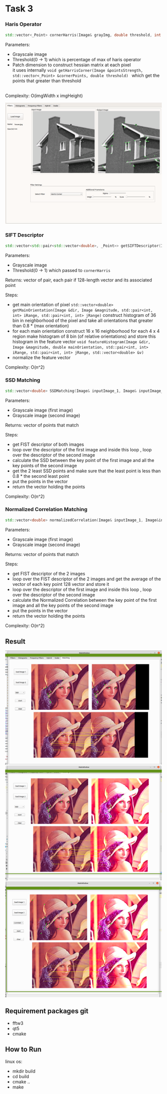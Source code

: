 # Task 3
### Haris Operator
```c++
std::vector<_Point> cornerHarris(Image& grayImg, double threshold, int patchDim = 3)
```
Parameters:
* Grayscale image
* Threshold(0 -> 1) which is percentage of max of haris operator
* Patch dimension to construct hessian matrix at each pixel<br>
it uses internally ```void getHarrisCorner(Image &pointsStrength, std::vector<_Point> &cornerPoints, double threshold) ```
which get the points that greater than threshold
<br>
Complexity: O(imgWidth x imgHeight)

![](images/image1.png)

### SIFT Descriptor
```c++
std::vector<std::pair<std::vector<double>, _Point>> getSIFTDescriptor(Image &inputImg, float threshold = 0.01)
```
Parameters: 
* Grayscale image
* Threshold(0 -> 1) which passed to `cornerHarris`

Returns: 
vector of pair, each pair if 128-length vector and its associated point

Steps:
* get main orientation of pixel `std::vector<double>
  getMainOrientation(Image &dir, Image &magnitude, std::pair<int, int> iRange, std::pair<int, int> jRange)` 
  construct histogram of 36 bin in neighborhood of the pixel and take all orientations that greater than 0.8 * (max orientation)
* for each main orientation construct 16 x 16 neighborhood for each 4 x 4 region make histogram of 8 bin (of relative orientations) and store this histogram in the feature vector
 `void featureHistogram(Image &dir, Image &magnitude, double mainOrientation, std::pair<int, int> iRange, std::pair<int, int> jRange, std::vector<double> &v)`
* normalize the feature vector

Complexity: O(n^2)

### SSD Matching
```c++
std::vector<double> SSDMatching(Image& inputImage_1, Image& inputImage_2);
```
Parameters:
* Grayscale image (first image)
* Grayscale image (second image)

Returns:
vector of points that match

Steps:
* get FIST descriptor of both images
* loop over the descriptor of the first image and  inside this loop 
  , loop over the descriptor of the second image
* calculate the SSD between the key point of the first image and all the key points 
  of the second image
* get the 2 least SSD points and make sure that the least point is less than 0.8 * the second least point 
* put the points in the vector
* return the vector holding the points

Complexity: O(n^2)

### Normalized Correlation Matching
```c++
std::vector<double> normalizedCorrelation(Image& inputImage_1, Image&inputImage_2);
```
Parameters:
* Grayscale image (first image)
* Grayscale image (second image)

Returns:
vector of points that match

Steps:
* get FIST descriptor of the 2 images
* loop over the FIST descriptor of the 2 images and get the average of the vector of each key point 128 vector and store it
* loop over the descriptor of the first image and  inside this loop
  , loop over the descriptor of the second image
* calculate the Normalized Correlation between the key point of the first image and all the key points
  of the second image
* put the points in the vector
* return the vector holding the points

Complexity: O(n^2)

## Result
![](images/image2.png)
![](images/image3.png)
![](images/image4.png)
## Requirement packages git
* fftw3
* qt5
* cmake

## How to Run
linux os:
* mkdir build
* cd build 
* cmake ..
* make 

